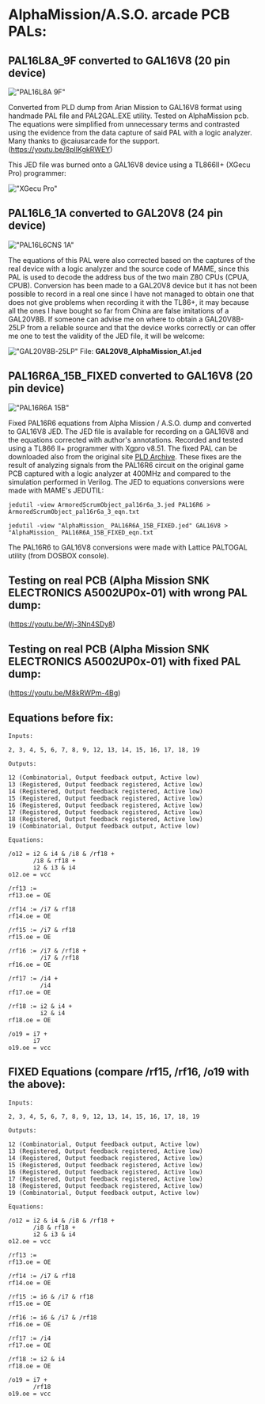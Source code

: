 # AlphaMission/A.S.O. arcade PCB PALs:
## PAL16L8A_9F converted to GAL16V8 (20 pin device)
!["PAL16L8A 9F"](img/PAL16L8A_2-3.jpg?raw=true "PAL16L8A 9F")

Converted from PLD dump from Arian Mission to GAL16V8 format using handmade PAL file and PAL2GAL.EXE utility. Tested on AlphaMission pcb. The equations were simplified from unnecessary terms and contrasted using the evidence from the data capture of said PAL with a logic analyzer. Many thanks to @caiusarcade for the support.
(https://youtu.be/8plIKgkRWEY)

This JED file was burned onto a GAL16V8 device using a TL866II+ (XGecu Pro) programmer:

!["XGecu Pro"](img/XGECU_PRO.jpg?raw=true "XGecu Pro")

## PAL16L6_1A converted to GAL20V8 (24 pin device)
!["PAL16L6CNS 1A"](img/PAL16L6CNS_2-2.jpg?raw=true "PAL16L6CNS 1A")

The equations of this PAL were also corrected based on the captures of the real device with a logic analyzer and the source code of MAME, since this PAL is used to decode the address bus of the two main Z80 CPUs (CPUA, CPUB). Conversion has been made to a GAL20V8 device but it has not been possible to record in a real one since I have not managed to obtain one that does not give problems when recording it with the TL86+, it may because all the ones I have bought so far from China are false imitations of a GAL20V8B.
If someone can advise me on where to obtain a GAL20V8B-25LP from a reliable source and that the device works correctly or can offer me one to test the validity of the JED file, it will be welcome:

!["GAL20V8B-25LP"](imgGAL20V8B-25LP.jpg?raw=true "GAL20V8B-25LP")
File: **GAL20V8_AlphaMission_A1.jed**

## PAL16R6A_15B_FIXED converted to GAL16V8 (20 pin device)
!["PAL16R6A 15B"](img/PAL16R6A.jpg?raw=true "pal16r6a 15B")

Fixed PAL16R6 equations from Alpha Mission / A.S.O. dump and converted to GAL16V8 JED.  The JED file is available for recording on a GAL16V8 and the equations corrected with author's annotations. Recorded and tested using a TL866 II+ programmer with Xgpro v8.51. The fixed PAL can be downloaded also from the original site [PLD Archive](http://wiki.pldarchive.co.uk/index.php?title=Alpha_Mission).
These fixes are the result of analyzing signals from the PAL16R6 circuit on the original game PCB captured with a logic analyzer at 400MHz and compared to the simulation performed in Verilog.
The JED to equations conversions were made with MAME's JEDUTIL:
```
jedutil -view ArmoredScrumObject_pal16r6a_3.jed PAL16R6 > ArmoredScrumObject_pal16r6a_3_eqn.txt
```

```
jedutil -view "AlphaMission_ PAL16R6A_15B_FIXED.jed" GAL16V8 > "AlphaMission_ PAL16R6A_15B_FIXED_eqn.txt
```

The PAL16R6 to GAL16V8 conversions were made with Lattice PALTOGAL utility (from DOSBOX console).


## Testing on real PCB (Alpha Mission SNK ELECTRONICS A5002UP0x-01) with wrong PAL dump:
(https://youtu.be/Wj-3Nn4SDy8)

## Testing on real PCB (Alpha Mission SNK ELECTRONICS A5002UP0x-01) with fixed PAL dump:
(https://youtu.be/M8kRWPm-4Bg)

## Equations before fix:
```
Inputs:

2, 3, 4, 5, 6, 7, 8, 9, 12, 13, 14, 15, 16, 17, 18, 19

Outputs:

12 (Combinatorial, Output feedback output, Active low)
13 (Registered, Output feedback registered, Active low)
14 (Registered, Output feedback registered, Active low)
15 (Registered, Output feedback registered, Active low)
16 (Registered, Output feedback registered, Active low)
17 (Registered, Output feedback registered, Active low)
18 (Registered, Output feedback registered, Active low)
19 (Combinatorial, Output feedback output, Active low)

Equations:

/o12 = i2 & i4 & /i8 & /rf18 +
       /i8 & rf18 +
       i2 & i3 & i4
o12.oe = vcc

/rf13 :=
rf13.oe = OE

/rf14 := /i7 & rf18
rf14.oe = OE

/rf15 := /i7 & rf18
rf15.oe = OE

/rf16 := /i7 & /rf18 +
         /i7 & /rf18
rf16.oe = OE

/rf17 := /i4 +
         /i4
rf17.oe = OE

/rf18 := i2 & i4 +
         i2 & i4
rf18.oe = OE

/o19 = i7 +
       i7
o19.oe = vcc
```
## FIXED Equations (compare /rf15, /rf16, /o19 with the above):
```
Inputs:

2, 3, 4, 5, 6, 7, 8, 9, 12, 13, 14, 15, 16, 17, 18, 19

Outputs:

12 (Combinatorial, Output feedback output, Active low)
13 (Registered, Output feedback registered, Active low)
14 (Registered, Output feedback registered, Active low)
15 (Registered, Output feedback registered, Active low)
16 (Registered, Output feedback registered, Active low)
17 (Registered, Output feedback registered, Active low)
18 (Registered, Output feedback registered, Active low)
19 (Combinatorial, Output feedback output, Active low)

Equations:

/o12 = i2 & i4 & /i8 & /rf18 +
       /i8 & rf18 +
       i2 & i3 & i4
o12.oe = vcc

/rf13 := 
rf13.oe = OE

/rf14 := /i7 & rf18
rf14.oe = OE

/rf15 := i6 & /i7 & rf18
rf15.oe = OE

/rf16 := i6 & /i7 & /rf18
rf16.oe = OE

/rf17 := /i4
rf17.oe = OE

/rf18 := i2 & i4
rf18.oe = OE

/o19 = i7 +
       /rf18
o19.oe = vcc
```
